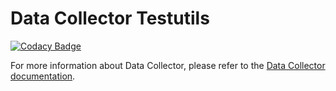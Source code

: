 # Data Collector Testutils

[![Codacy Badge](https://api.codacy.com/project/badge/Grade/9c83ed6e8d0943609a793b2012879197)](https://www.codacy.com/manual/oranheim/data-collector-testutils?utm_source=github.com&amp;utm_medium=referral&amp;utm_content=statisticsnorway/data-collector-testutils&amp;utm_campaign=Badge_Grade)

For more information about Data Collector, please refer to the [Data Collector documentation](https://github.com/statisticsnorway/data-collector-project).
